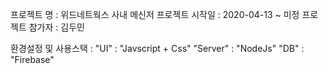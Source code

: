 프로젝트 명     : 위드네트웍스 사내 메신저
프로젝트 시작일 : 2020-04-13 ~ 미정
프로젝트 참가자 : 김두민

환경설정 및 사용스택 : 
                        "UI" : "Javscript + Css"
                        "Server" : "NodeJs"
                        "DB" : "Firebase"

